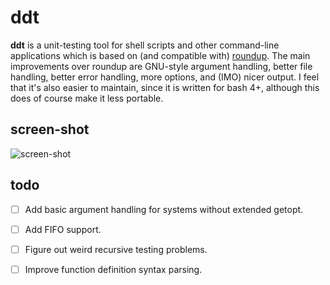 # ddt

**ddt** is a unit-testing tool for shell scripts and other command-line applications which is based on (and compatible with) [roundup](https://github.com/bmizerany/roundup). The main improvements over roundup are GNU-style argument handling, better file handling, better error handling, more options, and (IMO) nicer output. I feel that it's also easier to maintain, since it is written for bash 4+, although this does of course make it less portable.

## screen-shot

![screen-shot](https://raw.github.com/okdana/ddt/master/documentation/screenshot.png)

## todo

- [ ] Add basic argument handling for systems without extended getopt.
- [ ] Add FIFO support.
- [ ] Figure out weird recursive testing problems.
- [ ] Improve function definition syntax parsing.

